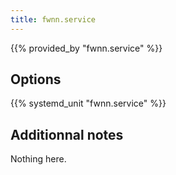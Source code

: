 ```yaml
---
title: fwnn.service
---
```


{{% provided_by "fwnn.service" %}}

## Options

{{% systemd_unit "fwnn.service" %}}

## Additionnal notes

Nothing here.